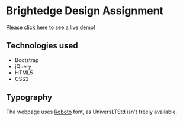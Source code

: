 # Brightedge Design Assignment

[Please click here to see a live demo!](http://chandnisoni.com/brightedge-assignment/)

## Technologies used

* Bootstrap 
* jQuery
* HTML5
* CSS3 

## Typography

The webpage uses [Roboto](https://www.google.com/fonts/specimen/Roboto) font, as UniversLTStd isn't freely available.

